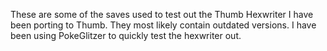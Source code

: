 These are some of the saves used to test out the Thumb Hexwriter I have been porting to Thumb. They most likely contain outdated versions. I have been using PokeGlitzer to quickly test the hexwriter out.
